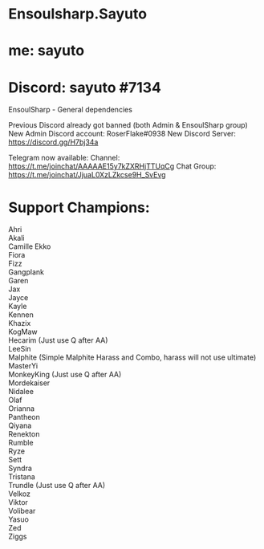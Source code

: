 # Ensoulsharp.Sayuto
# me: sayuto
# Discord: sayuto #7134
EnsoulSharp - General dependencies

Previous Discord already got banned (both Admin & EnsoulSharp group)
New Admin Discord account: RoserFlake#0938
New Discord Server: https://discord.gg/H7bj34a

Telegram now available:
Channel: https://t.me/joinchat/AAAAAE15y7kZXRHjTTUqCg
Chat Group: https://t.me/joinchat/JjuaL0XzLZkcse9H_SvEvg

# Support Champions:
Ahri  
Akali  
Camille
Ekko  
Fiora  
Fizz  
Gangplank  
Garen  
Jax  
Jayce  
Kayle  
Kennen  
Khazix  
KogMaw  
Hecarim (Just use Q after AA)  
LeeSin  
Malphite (Simple Malphite Harass and Combo, harass will not use ultimate)  
MasterYi  
MonkeyKing (Just use Q after AA)  
Mordekaiser  
Nidalee  
Olaf  
Orianna  
Pantheon  
Qiyana  
Renekton  
Rumble  
Ryze  
Sett   
Syndra  
Tristana  
Trundle  (Just use Q after AA)  
Velkoz  
Viktor  
Volibear  
Yasuo  
Zed  
Ziggs  
